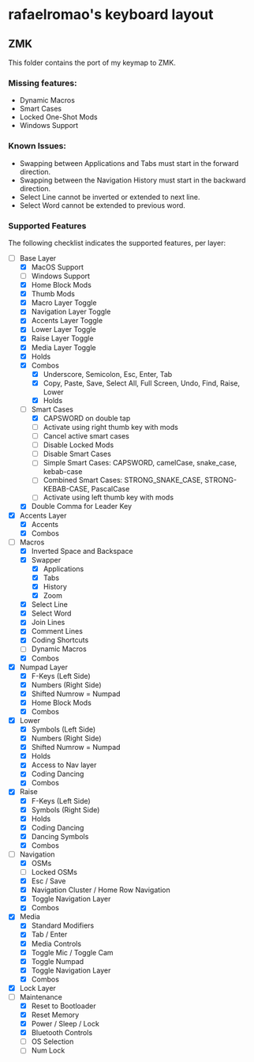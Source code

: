 # rafaelromao's keyboard layout

## ZMK

This folder contains the port of my keymap to ZMK. 

### Missing features:
- Dynamic Macros
- Smart Cases
- Locked One-Shot Mods
- Windows Support

### Known Issues:
- Swapping between Applications and Tabs must start in the forward direction.
- Swapping between the Navigation History must start in the backward direction.
- Select Line cannot be inverted or extended to next line.
- Select Word cannot be extended to previous word.
 
### Supported Features

The following checklist indicates the supported features, per layer:

- [ ] Base Layer
    - [x] MacOS Support
    - [ ] Windows Support
    - [x] Home Block Mods
    - [x] Thumb Mods
    - [x] Macro Layer Toggle
    - [x] Navigation Layer Toggle
    - [x] Accents Layer Toggle
    - [x] Lower Layer Toggle
    - [x] Raise Layer Toggle
    - [x] Media Layer Toggle
    - [x] Holds
    - [x] Combos
        - [x] Underscore, Semicolon, Esc, Enter, Tab
        - [x] Copy, Paste, Save, Select All, Full Screen, Undo, Find, Raise, Lower
        - [x] Holds
    - [ ] Smart Cases
        - [x] CAPSWORD on double tap 
        - [ ] Activate using right thumb key with mods
        - [ ] Cancel active smart cases
        - [ ] Disable Locked Mods
        - [ ] Disable Smart Cases
        - [ ] Simple Smart Cases: CAPSWORD, camelCase, snake_case, kebab-case
        - [ ] Combined Smart Cases: STRONG_SNAKE_CASE, STRONG-KEBAB-CASE, PascalCase
        - [ ] Activate using left thumb key with mods
    - [x] Double Comma for Leader Key
- [x] Accents Layer
    - [x] Accents
    - [x] Combos
- [ ] Macros
    - [x] Inverted Space and Backspace
    - [x] Swapper
        - [x] Applications
        - [x] Tabs
        - [x] History
        - [x] Zoom
    - [x] Select Line
    - [x] Select Word
    - [x] Join Lines
    - [x] Comment Lines
    - [x] Coding Shortcuts
    - [ ] Dynamic Macros
    - [x] Combos
- [x] Numpad Layer
    - [x] F-Keys (Left Side)
    - [x] Numbers (Right Side)
    - [x] Shifted Numrow = Numpad
    - [x] Home Block Mods
    - [x] Combos
- [x] Lower
    - [x] Symbols (Left Side)
    - [x] Numbers (Right Side)
    - [x] Shifted Numrow = Numpad
    - [x] Holds
    - [x] Access to Nav layer
    - [x] Coding Dancing
    - [x] Combos
- [x] Raise
    - [x] F-Keys (Left Side)
    - [x] Symbols (Right Side)
    - [x] Holds
    - [x] Coding Dancing
    - [x] Dancing Symbols
    - [x] Combos
- [ ] Navigation
    - [x] OSMs
    - [ ] Locked OSMs
    - [x] Esc / Save
    - [x] Navigation Cluster / Home Row Navigation
    - [x] Toggle Navigation Layer
    - [x] Combos
- [x] Media
    - [x] Standard Modifiers
    - [x] Tab / Enter
    - [x] Media Controls
    - [x] Toggle Mic / Toggle Cam
    - [x] Toggle Numpad
    - [x] Toggle Navigation Layer
    - [x] Combos
- [x] Lock Layer
- [ ] Maintenance
    - [x] Reset to Bootloader
    - [x] Reset Memory
    - [x] Power / Sleep / Lock
    - [x] Bluetooth Controls
    - [ ] OS Selection
    - [ ] Num Lock
